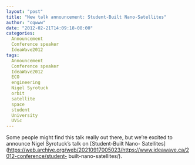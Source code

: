 ```yaml
---
layout: "post"
title: "New talk announcement: Student-Built Nano-Satellites"
author: "cqwww"
date: "2012-02-21T14:09:18-08:00"
categories:
  Announcement
  Conference speaker
  IdeaWave2012
tags: 
  Announcement
  Conference speaker
  IdeaWave2012
  ECO
  engineering
  Nigel Syrotuck
  orbit
  satellite
  space
  student
  University
  UVic
---
```


Some people might find this talk really out there, but we’re excited to
announce Nigel Syrotuck’s talk on [Student-Built Nano-
Satellites](https://web.archive.org/web/20210917005023/https://www.ideawave.ca/2012-conference/student-
built-nano-satellites/).


[//]: # (Retrieved from https://web.archive.org/web/20210926191827/https://www.ideawave.ca/new-talk-announcement-student-built-nano-satellites/)